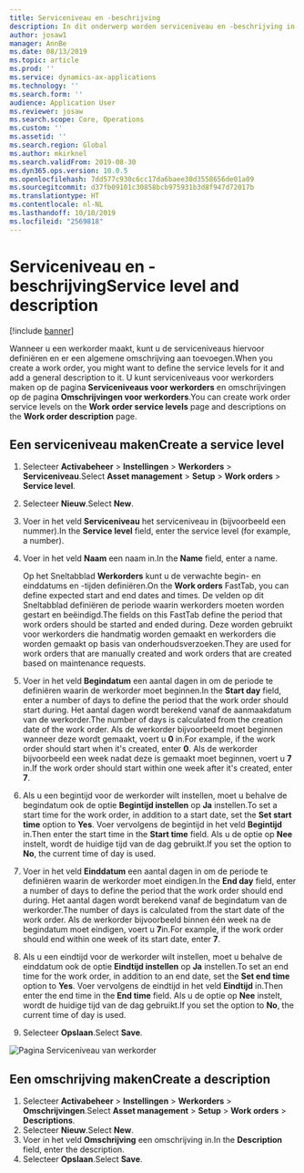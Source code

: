```yaml
---
title: Serviceniveau en -beschrijving
description: In dit onderwerp worden serviceniveau en -beschrijving in Activabeheer uitgelegd.
author: josaw1
manager: AnnBe
ms.date: 08/13/2019
ms.topic: article
ms.prod: ''
ms.service: dynamics-ax-applications
ms.technology: ''
ms.search.form: ''
audience: Application User
ms.reviewer: josaw
ms.search.scope: Core, Operations
ms.custom: ''
ms.assetid: ''
ms.search.region: Global
ms.author: mkirknel
ms.search.validFrom: 2019-08-30
ms.dyn365.ops.version: 10.0.5
ms.openlocfilehash: 7dd577c930c6cc17da6baee30d3558656de01a09
ms.sourcegitcommit: d37fb09101c30858bcb975931b3d8f947d72017b
ms.translationtype: HT
ms.contentlocale: nl-NL
ms.lasthandoff: 10/10/2019
ms.locfileid: "2569818"
---
```

# <a name="service-level-and-description"></a><span data-ttu-id="014a5-103">Serviceniveau en -beschrijving</span><span class="sxs-lookup"><span data-stu-id="014a5-103">Service level and description</span></span>

[!include [banner](../../includes/banner.md)]

 

<span data-ttu-id="014a5-104">Wanneer u een werkorder maakt, kunt u de serviceniveaus hiervoor definiëren en er een algemene omschrijving aan toevoegen.</span><span class="sxs-lookup"><span data-stu-id="014a5-104">When you create a work order, you might want to define the service levels for it and add a general description to it.</span></span> <span data-ttu-id="014a5-105">U kunt serviceniveaus voor werkorders maken op de pagina **Serviceniveaus voor werkorders** en omschrijvingen op de pagina **Omschrijvingen voor werkorders**.</span><span class="sxs-lookup"><span data-stu-id="014a5-105">You can create work order service levels on the **Work order service levels** page and descriptions on the **Work order description** page.</span></span>

## <a name="create-a-service-level"></a><span data-ttu-id="014a5-106">Een serviceniveau maken</span><span class="sxs-lookup"><span data-stu-id="014a5-106">Create a service level</span></span>

1. <span data-ttu-id="014a5-107">Selecteer **Activabeheer** \> **Instellingen** \> **Werkorders** \> **Serviceniveau**.</span><span class="sxs-lookup"><span data-stu-id="014a5-107">Select **Asset management** \> **Setup** \> **Work orders** \> **Service level**.</span></span>
2. <span data-ttu-id="014a5-108">Selecteer **Nieuw**.</span><span class="sxs-lookup"><span data-stu-id="014a5-108">Select **New**.</span></span>
3. <span data-ttu-id="014a5-109">Voer in het veld **Serviceniveau** het serviceniveau in (bijvoorbeeld een nummer).</span><span class="sxs-lookup"><span data-stu-id="014a5-109">In the **Service level** field, enter the service level (for example, a number).</span></span>
4. <span data-ttu-id="014a5-110">Voer in het veld **Naam** een naam in.</span><span class="sxs-lookup"><span data-stu-id="014a5-110">In the **Name** field, enter a name.</span></span>

    <span data-ttu-id="014a5-111">Op het Sneltabblad **Werkorders** kunt u de verwachte begin- en einddatums en -tijden definiëren.</span><span class="sxs-lookup"><span data-stu-id="014a5-111">On the **Work orders** FastTab, you can define expected start and end dates and times.</span></span> <span data-ttu-id="014a5-112">De velden op dit Sneltabblad definiëren de periode waarin werkorders moeten worden gestart en beëindigd.</span><span class="sxs-lookup"><span data-stu-id="014a5-112">The fields on this FastTab define the period that work orders should be started and ended during.</span></span> <span data-ttu-id="014a5-113">Deze worden gebruikt voor werkorders die handmatig worden gemaakt en werkorders die worden gemaakt op basis van onderhoudsverzoeken.</span><span class="sxs-lookup"><span data-stu-id="014a5-113">They are used for work orders that are manually created and work orders that are created based on maintenance requests.</span></span> 

5. <span data-ttu-id="014a5-114">Voer in het veld **Begindatum** een aantal dagen in om de periode te definiëren waarin de werkorder moet beginnen.</span><span class="sxs-lookup"><span data-stu-id="014a5-114">In the **Start day** field, enter a number of days to define the period that the work order should start during.</span></span> <span data-ttu-id="014a5-115">Het aantal dagen wordt berekend vanaf de aanmaakdatum van de werkorder.</span><span class="sxs-lookup"><span data-stu-id="014a5-115">The number of days is calculated from the creation date of the work order.</span></span> <span data-ttu-id="014a5-116">Als de werkorder bijvoorbeeld moet beginnen wanneer deze wordt gemaakt, voert u **0** in.</span><span class="sxs-lookup"><span data-stu-id="014a5-116">For example, if the work order should start when it's created, enter **0**.</span></span> <span data-ttu-id="014a5-117">Als de werkorder bijvoorbeeld een week nadat deze is gemaakt moet beginnen, voert u **7** in.</span><span class="sxs-lookup"><span data-stu-id="014a5-117">If the work order should start within one week after it's created, enter **7**.</span></span>
6. <span data-ttu-id="014a5-118">Als u een begintijd voor de werkorder wilt instellen, moet u behalve de begindatum ook de optie **Begintijd instellen** op **Ja** instellen.</span><span class="sxs-lookup"><span data-stu-id="014a5-118">To set a start time for the work order, in addition to a start date, set the **Set start time** option to **Yes**.</span></span> <span data-ttu-id="014a5-119">Voer vervolgens de begintijd in het veld **Begintijd** in.</span><span class="sxs-lookup"><span data-stu-id="014a5-119">Then enter the start time in the **Start time** field.</span></span> <span data-ttu-id="014a5-120">Als u de optie op **Nee** instelt, wordt de huidige tijd van de dag gebruikt.</span><span class="sxs-lookup"><span data-stu-id="014a5-120">If you set the option to **No**, the current time of day is used.</span></span>
7. <span data-ttu-id="014a5-121">Voer in het veld **Einddatum** een aantal dagen in om de periode te definiëren waarin de werkorder moet eindigen.</span><span class="sxs-lookup"><span data-stu-id="014a5-121">In the **End day** field, enter a number of days to define the period that the work order should end during.</span></span> <span data-ttu-id="014a5-122">Het aantal dagen wordt berekend vanaf de begindatum van de werkorder.</span><span class="sxs-lookup"><span data-stu-id="014a5-122">The number of days is calculated from the start date of the work order.</span></span> <span data-ttu-id="014a5-123">Als de werkorder bijvoorbeeld binnen één week na de begindatum moet eindigen, voert u **7**in.</span><span class="sxs-lookup"><span data-stu-id="014a5-123">For example, if the work order should end within one week of its start date, enter **7**.</span></span>
8. <span data-ttu-id="014a5-124">Als u een eindtijd voor de werkorder wilt instellen, moet u behalve de einddatum ook de optie **Eindtijd instellen** op **Ja** instellen.</span><span class="sxs-lookup"><span data-stu-id="014a5-124">To set an end time for the work order, in addition to an end date, set the **Set end time** option to **Yes**.</span></span> <span data-ttu-id="014a5-125">Voer vervolgens de eindtijd in het veld **Eindtijd** in.</span><span class="sxs-lookup"><span data-stu-id="014a5-125">Then enter the end time in the **End time** field.</span></span> <span data-ttu-id="014a5-126">Als u de optie op **Nee** instelt, wordt de huidige tijd van de dag gebruikt.</span><span class="sxs-lookup"><span data-stu-id="014a5-126">If you set the option to **No**, the current time of day is used.</span></span>
9. <span data-ttu-id="014a5-127">Selecteer **Opslaan**.</span><span class="sxs-lookup"><span data-stu-id="014a5-127">Select **Save**.</span></span>

![Pagina Serviceniveau van werkorder](media/19-setup-for-work-orders.png)

## <a name="create-a-description"></a><span data-ttu-id="014a5-129">Een omschrijving maken</span><span class="sxs-lookup"><span data-stu-id="014a5-129">Create a description</span></span>

1. <span data-ttu-id="014a5-130">Selecteer **Activabeheer** \> **Instellingen** \> **Werkorders** \> **Omschrijvingen**.</span><span class="sxs-lookup"><span data-stu-id="014a5-130">Select **Asset management** \> **Setup** \> **Work orders** \> **Descriptions**.</span></span>
2. <span data-ttu-id="014a5-131">Selecteer **Nieuw**.</span><span class="sxs-lookup"><span data-stu-id="014a5-131">Select **New**.</span></span>
3. <span data-ttu-id="014a5-132">Voer in het veld **Omschrijving** een omschrijving in.</span><span class="sxs-lookup"><span data-stu-id="014a5-132">In the **Description** field, enter the description.</span></span>
4. <span data-ttu-id="014a5-133">Selecteer **Opslaan**.</span><span class="sxs-lookup"><span data-stu-id="014a5-133">Select **Save**.</span></span>
